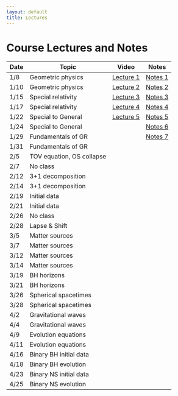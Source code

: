 ```yaml
---
layout: default
title: Lectures
---
```


# Course Lectures and Notes

Date  | Topic                      | Video | Notes 
------|----------------------------|-----------|----------
1/8  | Geometric physics | [Lecture 1](https://www.dropbox.com/s/rsvdjo7j6lfp7b3/ast900\_lecture1\_08012019.mp4?dl=0) | [Notes 1](notes/Lecture1.pdf)
1/10 | Geometric physics | [Lecture 2](https://www.dropbox.com/s/578qini5azmichy/ast900\_lecture2\_10012019.mov?dl=0) | [Notes 2](notes/Lecture2.pdf)
1/15 | Special relativity | [Lecture 3](https://www.dropbox.com/s/b6r4zbwo1fml4o6/ast900\_lecture3\_15012019.mp4?dl=0) | [Notes 3](notes/Lecture3.pdf)
1/17 | Special relativity | [Lecture 4](https://www.dropbox.com/s/l8zsd1i0t0j9y6l/ast900\_lecture4\_17012019.mp4?dl=0) | [Notes 4](notes/Lecture4.pdf)
1/22 | Special to General | [Lecture 5](https://www.dropbox.com/s/f18zry4eobgba81/ast900\_lecture5\_22012019.mp4?dl=0) | [Notes 5](notes/Lecture5.pdf)
1/24 | Special to General | | [Notes 6](notes/Lecture6.pdf)
1/29 | Fundamentals of GR | | [Notes 7](notes/Lecture7.pdf)
1/31 | Fundamentals of GR |
2/5 | TOV equation, OS collapse |
2/7 | No class 
2/12 | 3+1 decomposition | 
2/14 | 3+1 decomposition | 
2/19 | Initial data | 
2/21 | Initial data | 
2/26 | No class 
2/28 | Lapse & Shift |
3/5 | Matter sources |
3/7 | Matter sources | 
3/12 | Matter sources |
3/14 | Matter sources | 
3/19 | BH horizons | 
3/21 | BH horizons |
3/26 | Spherical spacetimes | 
3/28 | Spherical spacetimes | 
4/2 | Gravitational waves | 
4/4 | Gravitational waves | 
4/9 | Evolution equations | 
4/11 | Evolution equations | 
4/16 | Binary BH initial data | 
4/18 | Binary BH evolution |
4/23 | Binary NS initial data | 
4/25 | Binary NS evolution | 
